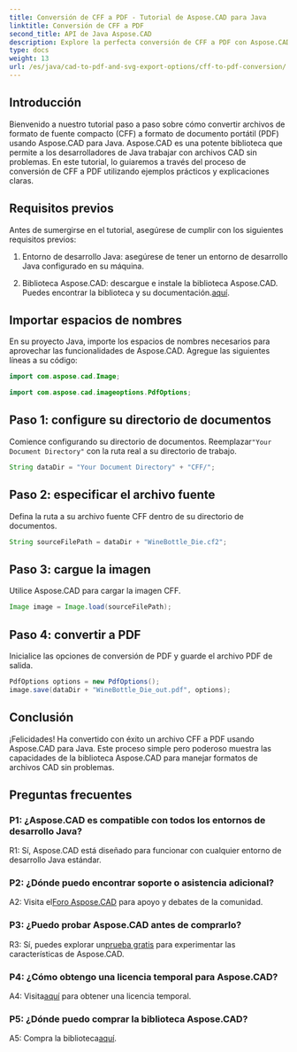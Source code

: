 ```yaml
---
title: Conversión de CFF a PDF - Tutorial de Aspose.CAD para Java
linktitle: Conversión de CFF a PDF
second_title: API de Java Aspose.CAD
description: Explore la perfecta conversión de CFF a PDF con Aspose.CAD para Java. Pasos sencillos, resultados confiables.
type: docs
weight: 13
url: /es/java/cad-to-pdf-and-svg-export-options/cff-to-pdf-conversion/
---
```

## Introducción

Bienvenido a nuestro tutorial paso a paso sobre cómo convertir archivos de formato de fuente compacto (CFF) a formato de documento portátil (PDF) usando Aspose.CAD para Java. Aspose.CAD es una potente biblioteca que permite a los desarrolladores de Java trabajar con archivos CAD sin problemas. En este tutorial, lo guiaremos a través del proceso de conversión de CFF a PDF utilizando ejemplos prácticos y explicaciones claras.

## Requisitos previos

Antes de sumergirse en el tutorial, asegúrese de cumplir con los siguientes requisitos previos:

1. Entorno de desarrollo Java: asegúrese de tener un entorno de desarrollo Java configurado en su máquina.

2.  Biblioteca Aspose.CAD: descargue e instale la biblioteca Aspose.CAD. Puedes encontrar la biblioteca y su documentación.[aquí](https://releases.aspose.com/cad/java/).

## Importar espacios de nombres

En su proyecto Java, importe los espacios de nombres necesarios para aprovechar las funcionalidades de Aspose.CAD. Agregue las siguientes líneas a su código:

```java
import com.aspose.cad.Image;

import com.aspose.cad.imageoptions.PdfOptions;
```

## Paso 1: configure su directorio de documentos

 Comience configurando su directorio de documentos. Reemplazar`"Your Document Directory"` con la ruta real a su directorio de trabajo.

```java
String dataDir = "Your Document Directory" + "CFF/";
```

## Paso 2: especificar el archivo fuente

Defina la ruta a su archivo fuente CFF dentro de su directorio de documentos.

```java
String sourceFilePath = dataDir + "WineBottle_Die.cf2";
```

## Paso 3: cargue la imagen

Utilice Aspose.CAD para cargar la imagen CFF.

```java
Image image = Image.load(sourceFilePath);
```

## Paso 4: convertir a PDF

Inicialice las opciones de conversión de PDF y guarde el archivo PDF de salida.

```java
PdfOptions options = new PdfOptions();
image.save(dataDir + "WineBottle_Die_out.pdf", options);
```

## Conclusión

¡Felicidades! Ha convertido con éxito un archivo CFF a PDF usando Aspose.CAD para Java. Este proceso simple pero poderoso muestra las capacidades de la biblioteca Aspose.CAD para manejar formatos de archivos CAD sin problemas.

## Preguntas frecuentes

### P1: ¿Aspose.CAD es compatible con todos los entornos de desarrollo Java?

R1: Sí, Aspose.CAD está diseñado para funcionar con cualquier entorno de desarrollo Java estándar.

### P2: ¿Dónde puedo encontrar soporte o asistencia adicional?

 A2: Visita el[Foro Aspose.CAD](https://forum.aspose.com/c/cad/19) para apoyo y debates de la comunidad.

### P3: ¿Puedo probar Aspose.CAD antes de comprarlo?

 R3: Sí, puedes explorar un[prueba gratis](https://releases.aspose.com/) para experimentar las características de Aspose.CAD.

### P4: ¿Cómo obtengo una licencia temporal para Aspose.CAD?

 A4: Visita[aquí](https://purchase.aspose.com/temporary-license/) para obtener una licencia temporal.

### P5: ¿Dónde puedo comprar la biblioteca Aspose.CAD?

 A5: Compra la biblioteca[aquí](https://purchase.aspose.com/buy).